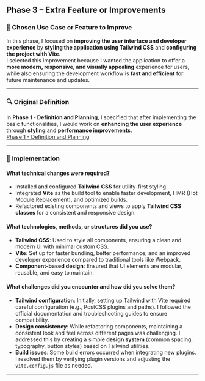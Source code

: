 ## Phase 3 – Extra Feature or Improvements

### 🎯 Chosen Use Case or Feature to Improve

In this phase, I focused on **improving the user interface and developer experience** by **styling the application using Tailwind CSS** and **configuring the project with Vite**.  
I selected this improvement because I wanted the application to offer a **more modern, responsive, and visually appealing** experience for users, while also ensuring the development workflow is **fast and efficient** for future maintenance and updates.

---

### 🔍 Original Definition

In **Phase 1 - Definition and Planning**, I specified that after implementing the basic functionalities, I would work on **enhancing the user experience** through **styling** and **performance improvements**.  
[Phase 1 - Definition and Planning](1_Definition_and_Planning.md)

---

### 🔄 Implementation

#### What technical changes were required?

- Installed and configured **Tailwind CSS** for utility-first styling.
- Integrated **Vite** as the build tool to enable faster development, HMR (Hot Module Replacement), and optimized builds.
- Refactored existing components and views to apply **Tailwind CSS classes** for a consistent and responsive design.

#### What technologies, methods, or structures did you use?

- **Tailwind CSS**: Used to style all components, ensuring a clean and modern UI with minimal custom CSS.
- **Vite**: Set up for faster bundling, better performance, and an improved developer experience compared to traditional tools like Webpack.
- **Component-based design**: Ensured that UI elements are modular, reusable, and easy to maintain.

#### What challenges did you encounter and how did you solve them?

- **Tailwind configuration**: Initially, setting up Tailwind with Vite required careful configuration (e.g., PostCSS plugins and paths). I followed the official documentation and troubleshooting guides to ensure compatibility.
- **Design consistency**: While refactoring components, maintaining a consistent look and feel across different pages was challenging. I addressed this by creating a simple **design system** (common spacing, typography, button styles) based on Tailwind utilities.
- **Build issues**: Some build errors occurred when integrating new plugins. I resolved them by verifying plugin versions and adjusting the `vite.config.js` file as needed.

---